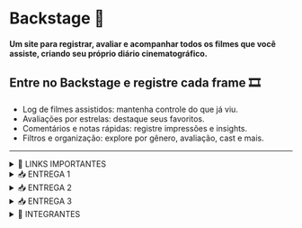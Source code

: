 # Backstage 🎥
#### Um site para registrar, avaliar e acompanhar todos os filmes que você assiste, criando seu próprio diário cinematográfico.

## Entre no **Backstage** e registre cada frame 🎞️
- Log de filmes assistidos: mantenha controle do que já viu.
- Avaliações por estrelas: destaque seus favoritos.
- Comentários e notas rápidas: registre impressões e insights.
- Filtros e organização: explore por gênero, avaliação, cast e mais.
----------------------------------------------------------------------------------------------------------------------------------------------
<details>
<summary> 🔗 LINKS IMPORTANTES </summary>
  
- [Jira](https://backstage2025.atlassian.net/jira/software/projects/SCRUM/boards/1/backlog)
  
- [Histórias](https://docs.google.com/document/d/1aqIHFkvABIIP391eOZYChAOS2tJbzDw3llCjle1GSi0/edit?usp=sharing)
  </details>
<details>
<summary> 📥 ENTREGA 1</summary>


O objetivo desta sprint foi criar a infraestrutura inicial do sistema, focando em funcionalidades essenciais para gerenciamento de usuários e informações sobre filmes. O sistema permite ao usuário ter uma comunidade com amigos, pesquisar filmes por título, gênero ou autor, criar e compartilhar rankings de filmes favoritos, avaliar filmes com estrelas, adicionar comentários, visualizar avaliações de outros usuários e receber alertas de spoilers.

Também é possível acompanhar detalhes dos filmes, como duração, elenco e plataformas de streaming, gerenciar o histórico pessoal de filmes assistidos, salvar filmes para assistir depois e controlar a privacidade de resenhas e histórico. Usuários podem acessar perfis de outros usuários e visualizar suas resenhas e filmes assistidos de acordo com as configurações de privacidade.

O protótipo de baixa fidelidade foi desenvolvido no Figma e apresentado em um [Screencast](https://youtu.be/LRqxvmqukJw), enquanto a gestão do projeto e backlog da Sprint 1 foi organizada no [Jira](https://backstage2025.atlassian.net/jira/software/projects/SCRUM/boards/1/backlog).

Link paras as histórias: [Histórias](https://docs.google.com/document/d/1aqIHFkvABIIP391eOZYChAOS2tJbzDw3llCjle1GSi0/edit?usp=sharing)

![Figma 1](https://raw.githubusercontent.com/marilializ/Backstage/main/imagens/figma1_correto.PNG)
![Sprint 1](https://raw.githubusercontent.com/marilializ/Backstage/main/imagens/Backlog1.PNG)
![Quadro 1](https://raw.githubusercontent.com/marilializ/Backstage/main/imagens/Primeiro_Quadro.PNG)

</details>

<details>
<summary> 📥 ENTREGA 2</summary>

O objetivo desta segunda sprint é dar início ao desenvolvimento do projeto, colocando em prática a implementação das primeiras histórias de usuário.

## HISTÓRIA 1:
Permite que o usuário veja os detalhes de um filme (elenco, duração, classificação...) ao clicar nele.

![História1](https://raw.githubusercontent.com/marilializ/Backstage/main/imagens/detalhes1.PNG)
![História1](https://raw.githubusercontent.com/marilializ/Backstage/main/imagens/detalhes2.PNG)
![História1](https://raw.githubusercontent.com/marilializ/Backstage/main/imagens/detalhes3.PNG)

## HISTÓRIA 2:
Permite que o usuário salve um filme para assistir mais tarde.

![História2](https://raw.githubusercontent.com/marilializ/Backstage/main/imagens/assistirmaistarde.PNG)

## HISTÓRIA 3:
Permite que o usuário deixa uma resenha sobre o filme.

![História3](imagens/critica.png)
----------------------------------------------------------------------------------------------------------------------------------------------

## Screencast
Você pode acessar ([AQUI](https://youtu.be/MOOjIxs7I2w)) o vídeo explicativo do nosso projeto já desenvolvido em Django, com as três histórias implementadas.

## Backlog no Jira
![Backlog2](https://raw.githubusercontent.com/marilializ/Backstage/main/imagens/backlog2.PNG)

## Quadro no jira
![Quadro2](https://raw.githubusercontent.com/marilializ/Backstage/main/imagens/quadro2.PNG)

----------------------------------------------------------------------------------------------------------------------------------------------

## Bugtracker
Criamos um bugtracker, onde podemos ver a correção de bugs e melhorias que queremos fazer para o Backstage.

![bugtracker1](https://raw.githubusercontent.com/marilializ/Backstage/main/imagens/bugtracker.PNG)

## Programação em Par
A implementação das histórias foi feita por meio da programação em par. Neste [relatório](https://docs.google.com/document/d/1HIxRn-m3WkP-25n1E8wzRNDGOBeI7m8e7uyD_I04urM/edit?usp=sharing), você pode encontrar mais sobre o esse processo.

</details>

<details>
<summary> 📥 ENTREGA 3</summary>
O objetivo dessa Sprint foi expandir o Backstage com a continuação da implementação das histórias.

## HISTÓRIA 1:
Permite que o usuário pesquise filmes por título, gênero ou autor, facilitando a sua navegação.

![História1](https://github.com/marilializ/Backstage/blob/main/imagens/pesquisa_filtro1.png)
![História1](https://github.com/marilializ/Backstage/blob/main/imagens/pesquisa_filtro2.png)

## HISTÓRIA 2:
Permite que o usuário veja os principais detalhes de uma série (elenco, duração, classificação...) ao clicar nela.

![História2](https://github.com/marilializ/Backstage/blob/main/imagens/series.png)
![História2](https://github.com/marilializ/Backstage/blob/main/imagens/detalhes_series.png)

## HISTÓRIA 3:
Permite que o usuário seja avisado sobre possíveis spoilers em resenhas alheias e que possa avisar se sua própria resenha tem spoilers.

![História3](https://github.com/marilializ/Backstage/blob/main/imagens/spoiler.png)
![História3](https://github.com/marilializ/Backstage/blob/main/imagens/spoiler_critica.PNG)

## Backlog no Jira
![Backlog3](https://github.com/marilializ/Backstage/blob/main/imagens/backlog3.PNG)

## Quadro no jira
![Quadro3](https://github.com/marilializ/Backstage/blob/main/imagens/quadro3.PNG)

## Screencasts
Nessa entrega, realizamos os screencasts de CI/CD com build e deployment automatizado, Testes de Sistema (E2E) Automatizados e do deployment das novas histórias.

[CI/CD](https://youtu.be/wdwugbv-VDs)
[E2E](https://youtu.be/Qkh3bKwJbyA )
[Deployment](https://youtu.be/DwGdcXOyC2Y)

## Bugtracker
Uma nova secção foi adicionada ao bugtracker, para o controle de bugs desta entrega.

Open:
![bugtracker2](https://github.com/marilializ/Backstage/blob/main/imagens/bugtracker_entrega3.PNG)

Closed:
![bugtracker2_closed](https://github.com/marilializ/Backstage/blob/main/imagens/bugtracker_closed3.PNG)

## Programação em Par
A implementação das histórias foi feita por meio da programação em par. Neste [relatório](https://docs.google.com/document/d/1HIxRn-m3WkP-25n1E8wzRNDGOBeI7m8e7uyD_I04urM/edit?usp=sharing), você pode encontrar mais sobre esse processo.







</details>

<details>
<summary> 🚀 INTEGRANTES  </summary>
  
- Henrique Antunes Calado 
  
- Leonardo Argente

- Louise Pessoa Araújo Medeiros de Souza

- Luis Antônio Godoy Idrissi

- Marília Liz Alves de Lima

- Rafael Pimentel Borba

- Victor Martins Tomaz de Melo
  </details>
